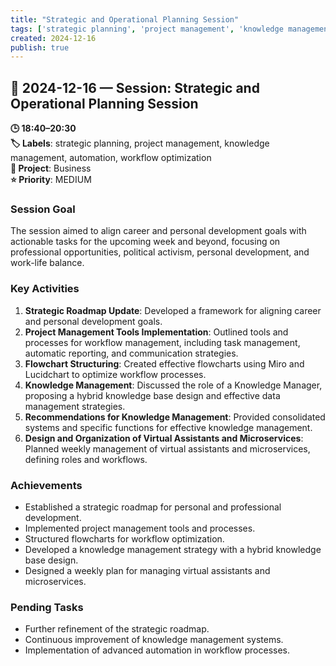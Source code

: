 ```yaml
---
title: "Strategic and Operational Planning Session"
tags: ['strategic planning', 'project management', 'knowledge management', 'automation', 'workflow optimization']
created: 2024-12-16
publish: true
---
```


## 📅 2024-12-16 — Session: Strategic and Operational Planning Session

**🕒 18:40–20:30**  
**🏷️ Labels**: strategic planning, project management, knowledge management, automation, workflow optimization  
**📂 Project**: Business  
**⭐ Priority**: MEDIUM  


### Session Goal
The session aimed to align career and personal development goals with actionable tasks for the upcoming week and beyond, focusing on professional opportunities, political activism, personal development, and work-life balance.

### Key Activities
1. **Strategic Roadmap Update**: Developed a framework for aligning career and personal development goals.
2. **Project Management Tools Implementation**: Outlined tools and processes for workflow management, including task management, automatic reporting, and communication strategies.
3. **Flowchart Structuring**: Created effective flowcharts using Miro and Lucidchart to optimize workflow processes.
4. **Knowledge Management**: Discussed the role of a Knowledge Manager, proposing a hybrid knowledge base design and effective data management strategies.
5. **Recommendations for Knowledge Management**: Provided consolidated systems and specific functions for effective knowledge management.
6. **Design and Organization of Virtual Assistants and Microservices**: Planned weekly management of virtual assistants and microservices, defining roles and workflows.

### Achievements
- Established a strategic roadmap for personal and professional development.
- Implemented project management tools and processes.
- Structured flowcharts for workflow optimization.
- Developed a knowledge management strategy with a hybrid knowledge base design.
- Designed a weekly plan for managing virtual assistants and microservices.

### Pending Tasks
- Further refinement of the strategic roadmap.
- Continuous improvement of knowledge management systems.
- Implementation of advanced automation in workflow processes.
